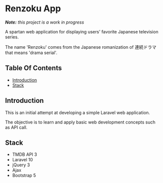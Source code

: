 # Renzoku App

_**Note:** this project is a work in progress_

A spartan web application for displaying users' favorite Japanese television series.

The name 'Renzoku' comes from the Japanese romanization of 連続ドラマ that means 'drama serial'.

## Table Of Contents

-   [Introduction](#introduction)
-   [Stack](#stack)

## Introduction

This is an initial attempt at developing a simple Laravel web application.

The objective is to learn and apply basic web development concepts such as API call.

## Stack

-   TMDB API 3
-   Laravel 10
-   jQuery 3
-   Ajax
-   Bootstrap 5
